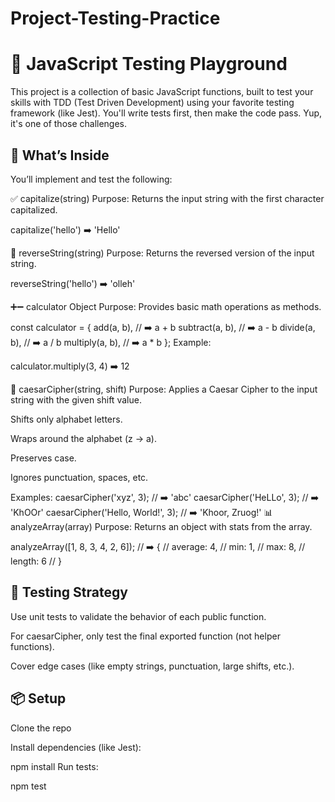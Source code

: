 # Project-Testing-Practice
# 🔬 JavaScript Testing Playground
This project is a collection of basic JavaScript functions, built to test your skills with TDD (Test Driven Development) using your favorite testing framework (like Jest). You'll write tests first, then make the code pass. Yup, it's one of those challenges.

## 🚀 What’s Inside
You’ll implement and test the following:

✅ capitalize(string)
Purpose: Returns the input string with the first character capitalized.

capitalize('hello') ➡️ 'Hello'

🔄 reverseString(string)
Purpose: Returns the reversed version of the input string.

reverseString('hello') ➡️ 'olleh'

➕➖ calculator Object
Purpose: Provides basic math operations as methods.

const calculator = {
  add(a, b),         // ➡️ a + b
  subtract(a, b),    // ➡️ a - b
  divide(a, b),      // ➡️ a / b
  multiply(a, b),    // ➡️ a * b
};
Example:

calculator.multiply(3, 4) ➡️ 12

🔐 caesarCipher(string, shift)
Purpose: Applies a Caesar Cipher to the input string with the given shift value.

Shifts only alphabet letters.

Wraps around the alphabet (z → a).

Preserves case.

Ignores punctuation, spaces, etc.

Examples:
caesarCipher('xyz', 3);          // ➡️ 'abc'
caesarCipher('HeLLo', 3);        // ➡️ 'KhOOr'
caesarCipher('Hello, World!', 3); // ➡️ 'Khoor, Zruog!'
📊 analyzeArray(array)
Purpose: Returns an object with stats from the array.


analyzeArray([1, 8, 3, 4, 2, 6]);
// ➡️ {
//   average: 4,
//   min: 1,
//   max: 8,
//   length: 6
// }
## 🧪 Testing Strategy
Use unit tests to validate the behavior of each public function.

For caesarCipher, only test the final exported function (not helper functions).

Cover edge cases (like empty strings, punctuation, large shifts, etc.).

## 📦 Setup
Clone the repo

Install dependencies (like Jest):

npm install
Run tests:

npm test
